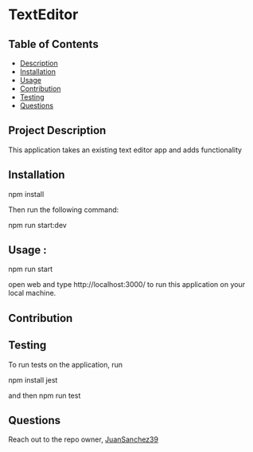 # TextEditor



  ## Table of Contents
  - [Description](#project-description)
  - [Installation](#installation)
  - [Usage](#usage)
  - [Contribution](#contribution)
  - [Testing](#testing)
  - [Questions](#questions)


  ## Project Description

   This application takes an existing text editor app and adds functionality

  ## Installation 
npm install

Then run the following command:

npm run start:dev

  ## Usage :

  
  

npm run start

open web and  type http://localhost:3000/ to run this application on your local machine.

  ## Contribution

  ## Testing
  To run tests on the application, run

npm install jest

and then npm run test 
 
  ## Questions
  Reach out to the repo owner, [JuanSanchez39](https://github.com/JuanSanchez39)
